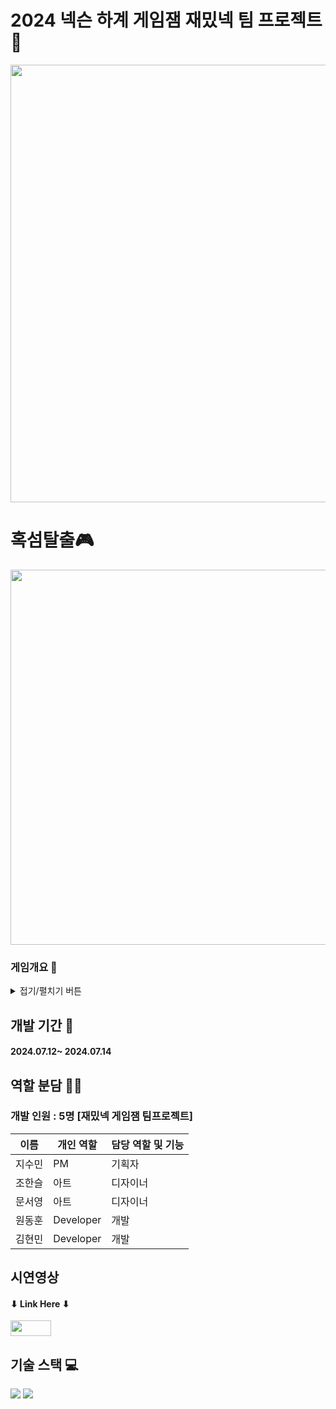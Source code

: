 # 2024 넥슨 하계 게임잼 재밌넥 팀 프로젝트 👥
<img width="700" src="https://github.com/user-attachments/assets/011a1e6d-f814-4586-a700-9cf226ff86f5">

# 혹섬탈출🎮
<img width="600" src="https://github.com/user-attachments/assets/352bc380-e5a6-4e1d-8b68-6f73dfabb741">

### 게임개요 🔎
<details>
<summary>접기/펼치기 버튼</summary> 
<div markdown="1">

#### 시스템 테마
<img width="600" src="https://github.com/user-attachments/assets/09eb1b0f-031b-4bab-912c-a6d47670696b">

#### 조작
<img width="600" src="https://github.com/user-attachments/assets/1a4de67f-2f0e-4bd0-b095-34a5f3dd2e0a">

#### 게임 설명
<img width="600" src="https://github.com/user-attachments/assets/d9cf38e8-ce42-4e7c-a10e-bd152454604b">

#### 아이템 설명
<img width="600" src="https://github.com/user-attachments/assets/359804a4-ecea-43f5-98b5-3d83da13b1d8">

#### 재난 기믹
<img width="600" src="https://github.com/user-attachments/assets/45ab41d3-cf31-4b0f-99a2-33b3760bab23">

</div>
</details>

## 개발 기간 📅
#### 2024.07.12~ 2024.07.14

## 역할 분담 🧑‍💻
### 개발 인원 : 5명 [재밌넥 게임잼 팀프로젝트]
| 이름 | 개인 역할 | 담당 역할 및 기능 |
| ------ | ---------- | ------ |
| 지수민 | PM | 기획자 |
| 조한슬 | 아트 | 디자이너 |
| 문서영 | 아트 | 디자이너 |
| 원동훈 | Developer | 개발 |
| 김현민 | Developer | 개발 |


## 시연영상 
#### ⬇ Link Here ⬇
<a href="https://youtu.be/jgmzHqT6Axc" target="_blank"><img width="65" height="25" src="https://github.com/gdevhun/gdevhun/assets/150761282/67d883af-15ba-4ead-997d-da1ecfbd326a"/></a>
 
## 기술 스택 💻
<img src="https://img.shields.io/badge/Unity-FFFFFF?style=for-the-badge&logo=Unity&logoColor=black">
<img src="https://img.shields.io/badge/csharp-512BD4?style=for-the-badge&logo=csharp&logoColor=white">

